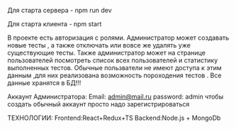 Для старта сервера - npm run dev

Для старта клиента - npm start

В проекте есть авторизация с ролями. Администратор может создавать новые тесты , а также отключать или вовсе же удалять уже существующие тесты. Также администратор может на странице пользователей посмотреть список всех пользователей  и статистику выполненных тестов.
Обычные пользватели не имеют доступа к этим данным ,для них реализована возможность пороходения тестов .
Все данные хранятся в БД!!!

Аккаунт Администратора: Email: admin@mail.ru  password: admin
чтобы создать обычный аккаунт просто надо зарегистрироваться

ТЕХНОЛОГИИ:
Frontend:React+Redux+TS
Backend:Node.js + MongoDb

